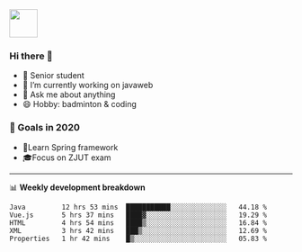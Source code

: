 <img src="https://github.com/egoist/egoist/raw/master/balloon.gif" width="50">

### Hi there 🐏

- 🌱 Senior student
- 🔭 I’m currently working on javaweb
- 💬 Ask me about anything
- 😄 Hobby: badminton & coding

### 🚀 Goals in 2020
+ 🍃Learn Spring framework
+ 🎓Focus on ZJUT exam
-------

📊 **Weekly development breakdown**
<!--START_SECTION:waka-->
```text
Java         12 hrs 53 mins  ███████████░░░░░░░░░░░░░░   44.18 % 
Vue.js       5 hrs 37 mins   ████▓░░░░░░░░░░░░░░░░░░░░   19.29 % 
HTML         4 hrs 54 mins   ████▒░░░░░░░░░░░░░░░░░░░░   16.84 % 
XML          3 hrs 42 mins   ███▒░░░░░░░░░░░░░░░░░░░░░   12.69 % 
Properties   1 hr 42 mins    █▒░░░░░░░░░░░░░░░░░░░░░░░   05.83 % 
```
<!--END_SECTION:waka-->

